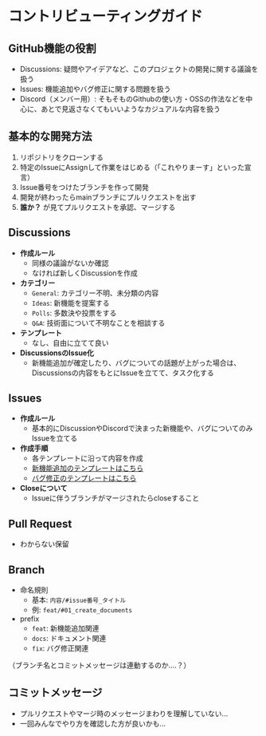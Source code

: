# コントリビューティングガイド

## GitHub機能の役割

- Discussions: 疑問やアイデアなど、このプロジェクトの開発に関する議論を扱う
- Issues: 機能追加やバグ修正に関する問題を扱う
- Discord（メンバー用）: そもそものGithubの使い方・OSSの作法などを中心に、あとで見返さなくてもいいようなカジュアルな内容を扱う


## 基本的な開発方法

1. リポジトリをクローンする
1. 特定のIssueにAssignして作業をはじめる（「これやりまーす」といった宣言）
1. Issue番号をつけたブランチを作って開発
1. 開発が終わったらmainブランチにプルリクエストを出す
1. **誰か？** が見てプルリクエストを承認、マージする


## Discussions

- **作成ルール**
  - 同様の議論がないか確認
  - なければ新しくDiscussionを作成
- **カテゴリー**
  - `General`: カテゴリー不明、未分類の内容
  - `Ideas`: 新機能を提案する
  - `Polls`: 多数決や投票をする
  - `Q&A`: 技術面について不明なことを相談する
- **テンプレート**
  - なし、自由に立てて良い
- **DiscussionsのIssue化**
  - 新機能追加が確定したり、バグについての話題が上がった場合は、Discussionsの内容をもとにIssueを立てて、タスク化する


## Issues

- **作成ルール**
  - 基本的にDiscussionやDiscordで決まった新機能や、バグについてのみIssueを立てる
- **作成手順**
  - 各テンプレートに沿って内容を作成
  - [新機能追加のテンプレートはこちら]()
  - [バグ修正のテンプレートはこちら]()
- **Closeについて**
  - Issueに伴うブランチがマージされたらcloseすること


## Pull Request

- わからない保留

## Branch

- 命名規則
  - 基本: `内容/#issue番号_タイトル`
  - 例: `feat/#01_create_documents`
- prefix
  - `feat`: 新機能追加関連
  - `docs`: ドキュメント関連
  - `fix`: バグ修正関連

（ブランチ名とコミットメッセージは連動するのか....？）


## コミットメッセージ

- プルリクエストやマージ時のメッセージまわりを理解していない...
- 一回みんなでやり方を確認した方が良いかも...